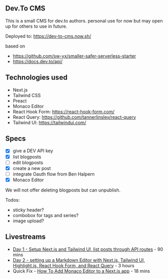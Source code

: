 ## Dev.To CMS

This is a small CMS for dev.to authors. personal use for now but may open up for others to use in future.

Deployed to: https://dev-to-cms.now.sh/

based on

- https://github.com/sw-yx/smaller-safer-serverless-starter
- https://docs.dev.to/api/

## Technologies used

- Next.js
- Tailwind CSS
- Preact
- Monaco Editor
- React Hook Form: https://react-hook-form.com/
- React Query: https://github.com/tannerlinsley/react-query
- Tailwind UI: https://tailwindui.com/

## Specs

- [x] give a DEV API key
- [x] list blogposts
- [ ] edit blogposts
- [x] create a new post
- [ ] integrate Oauth flow from Ben Halpern
- [x] Monaco Editor

We will not offer deleting blogposts but can unpublish.

Todos:

- sticky header?
- combobox for tags and series?
- image upload?

## Livestreams

- [Day 1 - Setup Next.js and Tailwind UI, list posts through API routes](https://dev.to/swyx/make-your-own-dev-to-cms-livestream-part-1-2ad1) - 90 mins
- [Day 2 - setting up a Markdown Editor with Next.js, Tailwind UI, Highlight.js, React Hook Form, and React Query](https://dev.to/swyx/make-your-own-dev-to-cms-livestream-part-2-6mf) - 3 hours
- Quick Fix - [How To Add Monaco Editor to a Next.js app](https://dev.to/swyx/how-to-add-monaco-editor-to-a-next-js-app-ha3) - 18 mins
